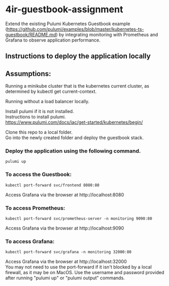 # 4ir-guestbook-assignment
Extend the existing Pulumi Kubernetes Guestbook example (https://github.com/pulumi/examples/blob/master/kubernetes-ts-guestbook/README.md)
by integrating monitoring with Prometheus and Grafana to observe application performance.

## Instructions to deploy the application locally

## Assumptions:
Running a minikube cluster that is the kubernetes current cluster, as determined by kubectl get current-context.

Running without a load balancer locally.

Install pulumi if it is not installed.  
Instructions to install pulumi.  
    https://www.pulumi.com/docs/iac/get-started/kubernetes/begin/ 

Clone this repo to a local folder.  
Go into the newly created folder and deploy the guestbook stack.
### Deploy the application using the following command.
    pulumi up

### To access the Guestbook:
    kubectl port-forward svc/frontend 8080:80
    
Access Grafana via the browser at http://localhost:8080

### To access Prometheus:
    kubectl port-forward svc/prometheus-server -n monitoring 9090:80

Access Grafana via the browser at http://localhost:9090    

### To access Grafana:
    kubectl port-forward svc/grafana -n monitoring 32000:80  


Access Grafana via the browser at http://localhost:32000  
You may not need to use the port-forward if it isn't blocked by a local firewall, as it may be on MacOS.
Use the username and password provided after running "pulumi up" or "pulumi output" commands.

